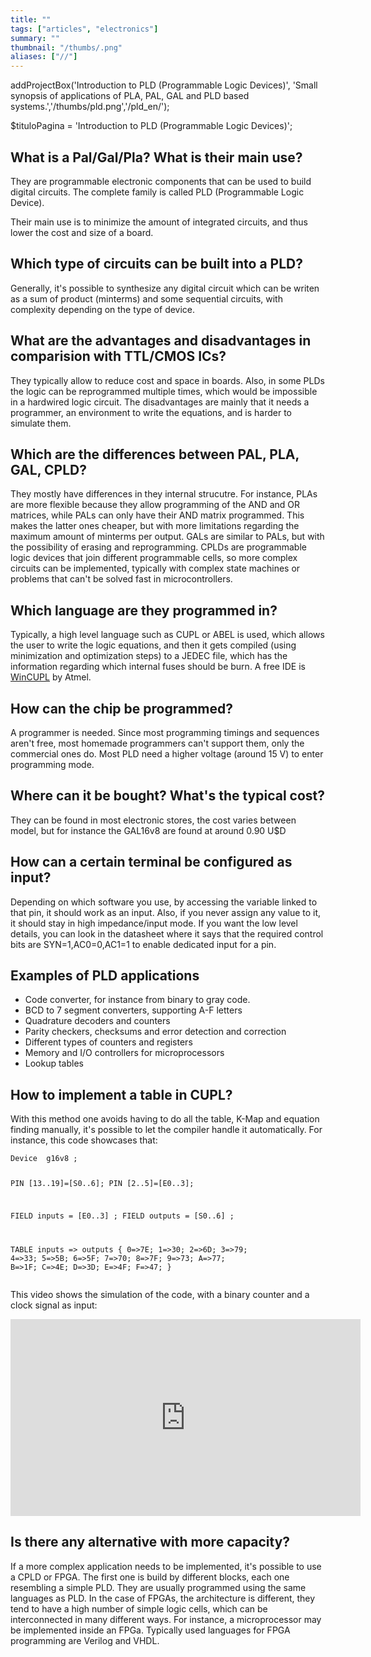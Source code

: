 ```yaml
---
title: ""
tags: ["articles", "electronics"]
summary: ""
thumbnail: "/thumbs/.png"
aliases: ["//"]
---
```

addProjectBox('Introduction to PLD (Programmable Logic Devices)', 'Small synopsis of applications of PLA, PAL, GAL and PLD based systems.','/thumbs/pld.png','/pld_en/');

$tituloPagina = 'Introduction to PLD (Programmable Logic Devices)';
<h2>What is a Pal/Gal/Pla? What is their main use?</h2>
<p>They are programmable electronic components that can be used to build digital circuits. The complete family is called PLD (Programmable Logic Device).</p>
<p>Their main use is to minimize the amount of integrated circuits, and thus lower the cost and size of a board.</p>
<h2>Which type of circuits can be built into a PLD?</h2>
<p>Generally, it's possible to synthesize any digital circuit which can be writen as a sum of product (minterms) and some sequential circuits, with complexity depending on the type of device.</p>

<h2>What are the advantages and disadvantages in comparision with TTL/CMOS ICs?</h2>
<p>They typically allow to reduce cost and space in boards. Also, in some PLDs the logic can be reprogrammed multiple times, which would be impossible in a hardwired logic circuit. The disadvantages are mainly that it needs a programmer, an environment to write the equations, and is harder to simulate them.</p>

<h2>Which are the differences between PAL, PLA, GAL, CPLD?</h2>
<p>They mostly have differences in they internal strucutre. For instance, PLAs are more flexible because they allow programming of the AND and OR matrices, while PALs can only have their AND matrix programmed. This makes the latter ones cheaper, but with more limitations regarding the maximum amount of minterms per output. GALs are similar to PALs, but with the possibility of erasing and reprogramming. CPLDs are programmable logic devices that join different programmable cells, so more complex circuits can be implemented, typically with complex state machines or problems that can't be solved fast in microcontrollers.</p>

<h2>Which language are they programmed in?</h2>
<p>Typically, a high level language such as CUPL or ABEL is used, which allows the user to write the logic equations, and then it gets compiled (using minimization and optimization steps) to a JEDEC file, which has the information regarding which internal fuses should be burn. A free IDE is <a href="http://www.atmel.com/tools/WINCUPL.aspx">WinCUPL</a> by Atmel.</p>

<h2>How can the chip be programmed?</h2>
<p>A programmer is needed. Since most programming timings and sequences aren't free, most homemade programmers can't support them, only the commercial ones do. Most PLD need a higher voltage (around 15 V) to enter programming mode.</p>

<h2>Where can it be bought? What's the typical cost?</h2>
<p>They can be found in most electronic stores, the cost varies between model, but for instance the GAL16v8 are found at around 0.90 U$D</p>

<h2>How can a certain terminal be configured as input?</h2>
<p>Depending on which software you use, by accessing the variable linked to that pin, it should work as an input. Also, if you never assign any value to it, it should stay in high impedance/input mode. If you want the low level details, you can look in the datasheet where it says that the required control bits are SYN=1,AC0=0,AC1=1 to enable dedicated input for a pin.</p>

<h2>Examples of PLD applications</h2>
<p><ul>
<li>Code converter, for instance from binary to gray code.</li>
<li>BCD to 7 segment converters, supporting A-F letters</li>
<li>Quadrature decoders and counters</li>
<li>Parity checkers, checksums and error detection and correction</li>
<li>Different types of counters and registers</li>
<li>Memory and I/O controllers for microprocessors</li>
<li>Lookup tables</li>
</ul></p>
<h2>How to implement a table in CUPL? </h2>
<p>With this method one avoids having to do all the table, K-Map and equation finding manually, it's possible to let the compiler handle it automatically. For instance, this code showcases that:</p>
<p><pre><code>Device  g16v8 ;

PIN [13..19]=[S0..6];
PIN [2..5]=[E0..3];

FIELD inputs = [E0..3] ;
FIELD outputs = [S0..6] ;

TABLE inputs => outputs {
	0=>7E;    1=>30;    2=>6D;    3=>79;
	4=>33;    5=>5B;    6=>5F;    7=>70;
	8=>7F;    9=>73;    A=>77;    B=>1F;
	C=>4E;    D=>3D;    E=>4F;    F=>47;
}</code></pre></p>

<p>This video shows the simulation of the code, with a binary counter and a clock signal as input:</p>
<p>
<iframe width="560" height="315" src="https://www.youtube.com/embed/NwBH5X1C8pI" frameborder="0" allowfullscreen></iframe>
</p>
<h2>Is there any alternative with more capacity?</h2>
<p>If a more complex application needs to be implemented, it's possible to use a CPLD or FPGA. The first one is build by different blocks, each one resembling a simple PLD. They are usually programmed using the same languages as PLD. In the case of FPGAs, the architecture is different, they tend to have a high number of simple logic cells, which can be interconnected in many different ways. For instance, a microprocessor may be implemented inside an FPGa. Typically used languages for FPGA programming are Verilog and VHDL. </p>